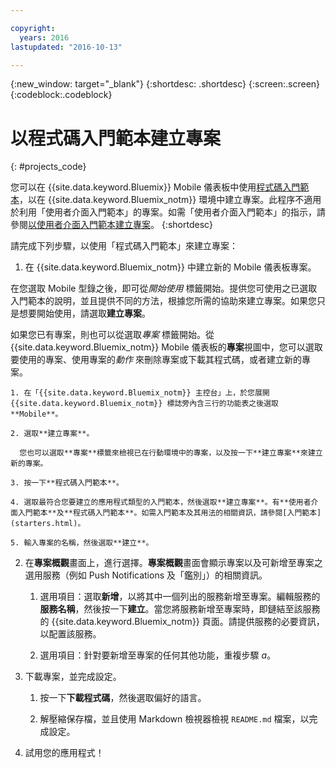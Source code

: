 ```yaml
---

copyright:
  years: 2016
lastupdated: "2016-10-13"

---
```

{:new_window: target="_blank"}
{:shortdesc: .shortdesc}
{:screen:.screen}
{:codeblock:.codeblock}

# 以程式碼入門範本建立專案
{: #projects_code}

您可以在 {{site.data.keyword.Bluemix}} Mobile 儀表板中使用[程式碼入門範本](starters.html#Code_Starter)，以在 {{site.data.keyword.Bluemix_notm}} 環境中建立專案。此程序不適用於利用「使用者介面入門範本」的專案。如需「使用者介面入門範本」的指示，請參閱[以使用者介面入門範本建立專案](projects_ui.html)。
{:shortdesc}

請完成下列步驟，以使用「程式碼入門範本」來建立專案：

1. 在 {{site.data.keyword.Bluemix_notm}} 中建立新的 Mobile 儀表板專案。

 在您選取 Mobile 型錄之後，即可從*開始使用* 標籤開始。提供您可使用之已選取入門範本的說明，並且提供不同的方法，根據您所需的協助來建立專案。如果您只是想要開始使用，請選取**建立專案**。

 如果您已有專案，則也可以從選取*專案* 標籤開始。從 {{site.data.keyword.Bluemix_notm}} Mobile 儀表板的**專案**視圖中，您可以選取要使用的專案、使用專案的*動作* 來刪除專案或下載其程式碼，或者建立新的專案。

	1. 在「{{site.data.keyword.Bluemix_notm}} 主控台」上，於您展開 {{site.data.keyword.Bluemix_notm}} 標誌旁內含三行的功能表之後選取 **Mobile**。 
	
	2. 選取**建立專案**。 

	  您也可以選取**專案**標籤來檢視已在行動環境中的專案，以及按一下**建立專案**來建立新的專案。

	3. 按一下**程式碼入門範本**。  

	4. 選取最符合您要建立的應用程式類型的入門範本，然後選取**建立專案**。有**使用者介面入門範本**及**程式碼入門範本**。如需入門範本及其用法的相關資訊，請參閱[入門範本](starters.html)。 
	
	5. 輸入專案的名稱，然後選取**建立**。
	
2. 在**專案概觀**畫面上，進行選擇。**專案概觀**畫面會顯示專案以及可新增至專案之選用服務（例如 Push Notifications 及「鑑別」）的相關資訊。  

	1. 選用項目：選取**新增**，以將其中一個列出的服務新增至專案。編輯服務的**服務名稱**，然後按一下**建立**。當您將服務新增至專案時，即鏈結至該服務的 {{site.data.keyword.Bluemix_notm}} 頁面。請提供服務的必要資訊，以配置該服務。
	
	2. 選用項目：針對要新增至專案的任何其他功能，重複步驟 *a*。 

3.  下載專案，並完成設定。

    1. 按一下**下載程式碼**，然後選取偏好的語言。
   
    2. 解壓縮保存檔，並且使用 Markdown 檢視器檢視 `README.md` 檔案，以完成設定。

4.  試用您的應用程式！ 


